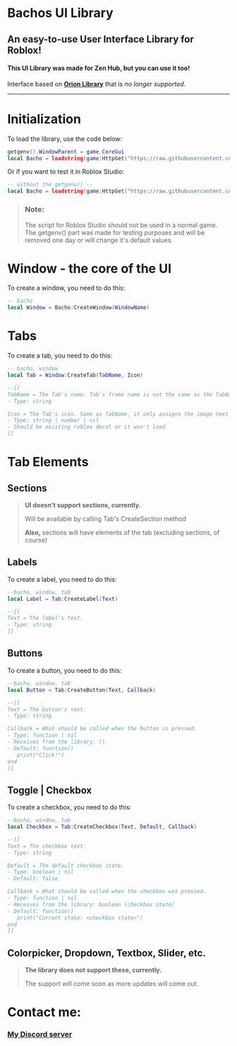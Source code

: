 # Bachos UI Library
## An easy-to-use User Interface Library for Roblox!

#### This UI Library was made for Zen Hub, but you can use it too!
Interface based on **[Orion Library](https://github.com/jensonhirst/Orion/blob/main/Documentation.md)** that is *no longer supported*.

_________
# Initialization 

To load the library, use the code below:
```lua
getgenv().WindowParent = game.CoreGui
local Bacho = loadstring(game:HttpGet("https://raw.githubusercontent.com/bacho-development/bachos-ui/refs/heads/main/ui.lua")()
```

Or if you want to test it in Roblox Studio:
```lua
-- without the getgenv() --
local Bacho = loadstring(game:HttpGet("https://raw.githubusercontent.com/bacho-development/bachos-ui/refs/heads/main/ui.lua")()
```

> ### Note:
>
> The script for Roblox Studio should not be used in a normal game. The getgenv() part was made for testing purposes and will be removed one day or will change it's default values.

# Window - the core of the UI
To create a window, you need to do this:

```lua
-- bacho
local Window = Bacho:CreateWindow(WindowName)
```

# Tabs
To create a tab, you need to do this:

```lua
-- bacho, window
local Tab = Window:CreateTab(TabName, Icon)

--[[
TabName = The Tab's name. Tab's frame name is not the same as the TabName, it only assigns the text in the TabButton.
- Type: string

Icon = The Tab's icon. Same as TabName, it only assigns the image next to the TabButton.
- Type: string | number | nil
- Should be existing roblox decal or it won't load
]]
```

# Tab Elements
## Sections
> **UI doesn't support sections, currently.**
> 
> Will be available by calling Tab's CreateSection method
>
> **Also,** sections will have elements of the tab (excluding sections, of course)


## Labels
To create a label, you need to do this:

```lua
--bacho, window, tab
local Label = Tab:CreateLabel(Text)

--[[
Text = The label's text.
- Type: string
]]
```


## Buttons
To create a button, you need to do this:

```lua
--bacho, window, tab
local Button = Tab:CreateButton(Text, Callback)

--[[
Text = The button's text.
- Type: string

Callback = What should be called when the button is pressed.
- Type: function | nil
- Receives from the library: ()
- Default: function()
   print("Click!")
end
]]
```


## Toggle | Checkbox
To create a checkbox, you need to do this:

```lua
--bacho, window, tab
local Checkbox = Tab:CreateCheckbox(Text, Default, Callback)

--[[
Text = The checkbox text.
- Type: string

Default = The default checkbox state.
- Type: boolean | nil
- Default: false

Callback = What should be called when the checkbox was pressed.
- Type: function | nil
- Receives from the library: boolean (checkbox state)
- Default: function()
   print("Current state: <checkbox state>")
end
]]
```


## Colorpicker, Dropdown, Textbox, Slider, etc.

> **The library does not support these, currently.**
>
> The support will come soon as more updates will come out.


# Contact me:
### [My Discord server](https://discord.gg/aPeuZvnmus)
